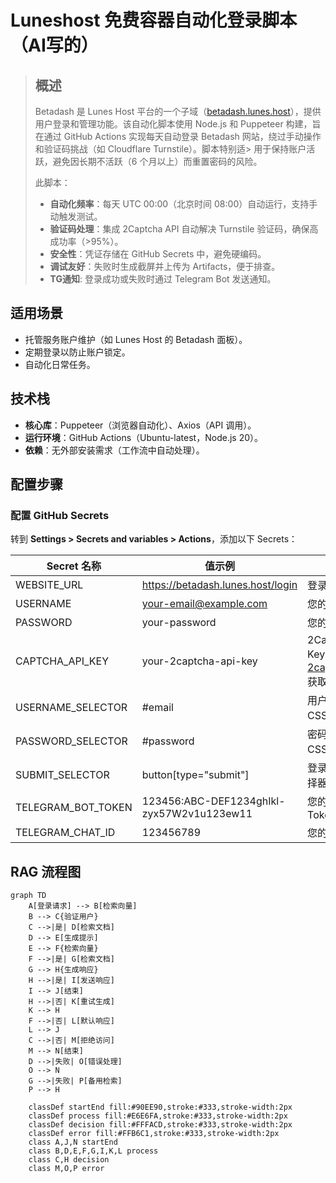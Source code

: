 # Luneshost 免费容器自动化登录脚本（AI写的）

> ## 概述
> 
> Betadash 是 Lunes Host 平台的一个子域（[betadash.lunes.host](https://betadash.lunes.host/)），提供用户登录和管理功能。该自动化脚本使用 Node.js 和 Puppeteer 构建，旨在通过 GitHub Actions 实现每天自动登录 Betadash 网站，绕过手动操作和验证码挑战（如 Cloudflare Turnstile）。脚本特别适> 用于保持账户活跃，避免因长期不活跃（6 个月以上）而重置密码的风险。
> 
> 此脚本：
> 
> * ​**自动化频率**​：每天 UTC 00:00（北京时间 08:00）自动运行，支持手动触发测试。
> * ​**验证码处理**​：集成 2Captcha API 自动解决 Turnstile 验证码，确保高成功率（>95%）。
> * ​**安全性**​：凭证存储在 GitHub Secrets 中，避免硬编码。
> * ​**调试友好**​：失败时生成截屏并上传为 Artifacts，便于排查。
> * **TG通知**: 登录成功或失败时通过 Telegram Bot 发送通知。

## 适用场景

* 托管服务账户维护（如 Lunes Host 的 Betadash 面板）。
* 定期登录以防止账户锁定。
* 自动化日常任务。

## 技术栈

* ​**核心库**​：Puppeteer（浏览器自动化）、Axios（API 调用）。
* ​**运行环境**​：GitHub Actions（Ubuntu-latest，Node.js 20）。
* ​**依赖**​：无外部安装需求（工作流中自动处理）。

## 配置步骤

### 配置 GitHub Secrets


转到 ​**Settings > Secrets and variables > Actions**​，添加以下 Secrets：

| Secret 名称       | 值示例                            | 说明                                                           |
| ------------------- | ----------------------------------- | ---------------------------------------------------------------- |
| WEBSITE\_URL      | https://betadash.lunes.host/login | 登录页面 URL                                                   |
| USERNAME          | your-email@example.com            | 您的邮箱                                                       |
| PASSWORD          | your-password                     | 您的密码                                                       |
| CAPTCHA\_API\_KEY | your-2captcha-api-key             | 2Captcha API Key（注册[2captcha.com](https://2captcha.com/)获取） |
|USERNAME\_SELECTOR| #email|用户名输入框CSS选择器|
|PASSWORD\_SELECTOR|#password|密码输入框CSS选择器|
|SUBMIT\_SELECTOR|button[type="submit"]|登录按钮的选择器|
|TELEGRAM_BOT_TOKEN|123456:ABC-DEF1234ghIkl-zyx57W2v1u123ew11|您的 Bot Token|
|TELEGRAM_CHAT_ID|123456789|您的 Chat ID|

## RAG 流程图

```mermaid
graph TD
    A[登录请求] --> B[检索向量]
    B --> C{验证用户}
    C -->|是| D[检索文档]
    D --> E[生成提示]
    E --> F{检索向量}
    F -->|是| G[检索文档]
    G --> H{生成响应}
    H -->|是| I[发送响应]
    I --> J[结束]
    H -->|否| K[重试生成]
    K --> H
    F -->|否| L[默认响应]
    L --> J
    C -->|否| M[拒绝访问]
    M --> N[结束]
    D -->|失败| O[错误处理]
    O --> N
    G -->|失败| P[备用检索]
    P --> H

    classDef startEnd fill:#90EE90,stroke:#333,stroke-width:2px
    classDef process fill:#E6E6FA,stroke:#333,stroke-width:2px
    classDef decision fill:#FFFACD,stroke:#333,stroke-width:2px
    classDef error fill:#FFB6C1,stroke:#333,stroke-width:2px
    class A,J,N startEnd
    class B,D,E,F,G,I,K,L process
    class C,H decision
    class M,O,P error
